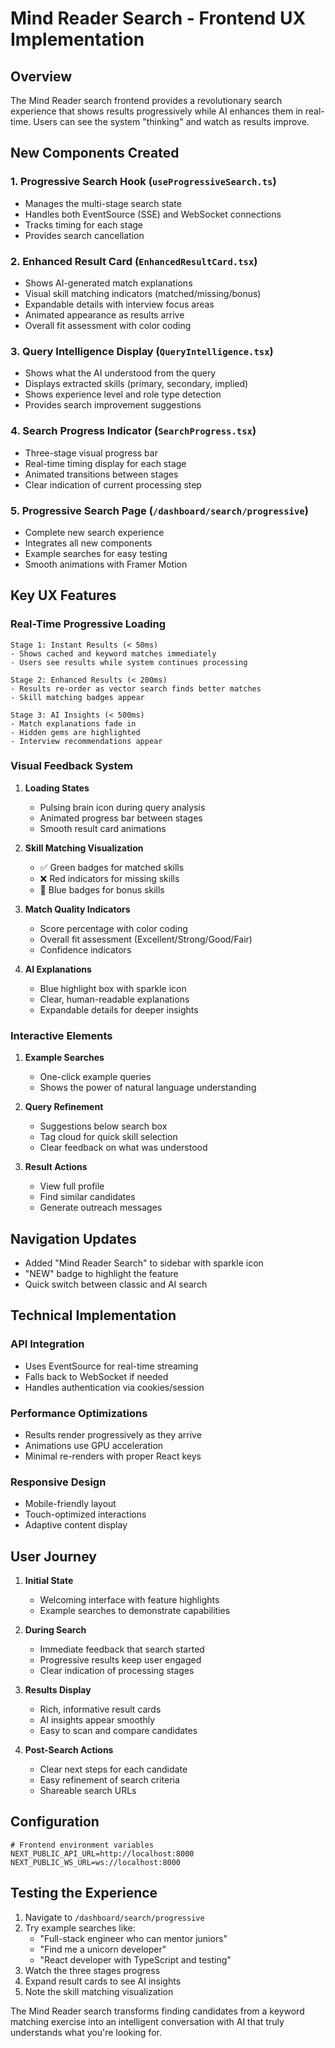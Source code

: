 # Mind Reader Search - Frontend UX Implementation

## Overview

The Mind Reader search frontend provides a revolutionary search experience that shows results progressively while AI enhances them in real-time. Users can see the system "thinking" and watch as results improve.

## New Components Created

### 1. Progressive Search Hook (`useProgressiveSearch.ts`)
- Manages the multi-stage search state
- Handles both EventSource (SSE) and WebSocket connections
- Tracks timing for each stage
- Provides search cancellation

### 2. Enhanced Result Card (`EnhancedResultCard.tsx`)
- Shows AI-generated match explanations
- Visual skill matching indicators (matched/missing/bonus)
- Expandable details with interview focus areas
- Animated appearance as results arrive
- Overall fit assessment with color coding

### 3. Query Intelligence Display (`QueryIntelligence.tsx`)
- Shows what the AI understood from the query
- Displays extracted skills (primary, secondary, implied)
- Shows experience level and role type detection
- Provides search improvement suggestions

### 4. Search Progress Indicator (`SearchProgress.tsx`)
- Three-stage visual progress bar
- Real-time timing display for each stage
- Animated transitions between stages
- Clear indication of current processing step

### 5. Progressive Search Page (`/dashboard/search/progressive`)
- Complete new search experience
- Integrates all new components
- Example searches for easy testing
- Smooth animations with Framer Motion

## Key UX Features

### Real-Time Progressive Loading
```
Stage 1: Instant Results (< 50ms)
- Shows cached and keyword matches immediately
- Users see results while system continues processing

Stage 2: Enhanced Results (< 200ms)
- Results re-order as vector search finds better matches
- Skill matching badges appear

Stage 3: AI Insights (< 500ms)
- Match explanations fade in
- Hidden gems are highlighted
- Interview recommendations appear
```

### Visual Feedback System

1. **Loading States**
   - Pulsing brain icon during query analysis
   - Animated progress bar between stages
   - Smooth result card animations

2. **Skill Matching Visualization**
   - ✅ Green badges for matched skills
   - ❌ Red indicators for missing skills
   - 🎯 Blue badges for bonus skills

3. **Match Quality Indicators**
   - Score percentage with color coding
   - Overall fit assessment (Excellent/Strong/Good/Fair)
   - Confidence indicators

4. **AI Explanations**
   - Blue highlight box with sparkle icon
   - Clear, human-readable explanations
   - Expandable details for deeper insights

### Interactive Elements

1. **Example Searches**
   - One-click example queries
   - Shows the power of natural language understanding

2. **Query Refinement**
   - Suggestions below search box
   - Tag cloud for quick skill selection
   - Clear feedback on what was understood

3. **Result Actions**
   - View full profile
   - Find similar candidates
   - Generate outreach messages

## Navigation Updates

- Added "Mind Reader Search" to sidebar with sparkle icon
- "NEW" badge to highlight the feature
- Quick switch between classic and AI search

## Technical Implementation

### API Integration
- Uses EventSource for real-time streaming
- Falls back to WebSocket if needed
- Handles authentication via cookies/session

### Performance Optimizations
- Results render progressively as they arrive
- Animations use GPU acceleration
- Minimal re-renders with proper React keys

### Responsive Design
- Mobile-friendly layout
- Touch-optimized interactions
- Adaptive content display

## User Journey

1. **Initial State**
   - Welcoming interface with feature highlights
   - Example searches to demonstrate capabilities

2. **During Search**
   - Immediate feedback that search started
   - Progressive results keep user engaged
   - Clear indication of processing stages

3. **Results Display**
   - Rich, informative result cards
   - AI insights appear smoothly
   - Easy to scan and compare candidates

4. **Post-Search Actions**
   - Clear next steps for each candidate
   - Easy refinement of search criteria
   - Shareable search URLs

## Configuration

```env
# Frontend environment variables
NEXT_PUBLIC_API_URL=http://localhost:8000
NEXT_PUBLIC_WS_URL=ws://localhost:8000
```

## Testing the Experience

1. Navigate to `/dashboard/search/progressive`
2. Try example searches like:
   - "Full-stack engineer who can mentor juniors"
   - "Find me a unicorn developer"
   - "React developer with TypeScript and testing"
3. Watch the three stages progress
4. Expand result cards to see AI insights
5. Note the skill matching visualization

The Mind Reader search transforms finding candidates from a keyword matching exercise into an intelligent conversation with AI that truly understands what you're looking for.